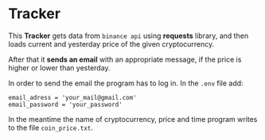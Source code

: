# Tracker
This **Tracker** gets data from ``binance api`` using **requests** library, and then loads current and yesterday price of the given cryptocurrency.

After that it **sends an email** with an appropriate message, if the price is higher or lower than yesterday.

In order to send the email the program has to log in. In the ``.env`` file add:
```
email_adress = 'your_mail@gmail.com'
email_password = 'your_password'
```
In the meantime the name of cryptocurrency, price and time program writes to the file ``coin_price.txt``.
